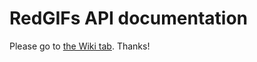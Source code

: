 # RedGIFs API documentation

Please go to [the Wiki tab](https://github.com/Redgifs/api/wiki).  Thanks!
